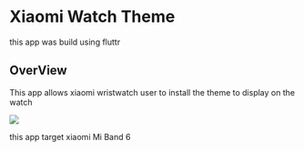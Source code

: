 # Xiaomi Watch Theme 

this app was build using fluttr 


## OverView

This app allows xiaomi wristwatch user to install the theme to display on the watch

![](watchGif.gif)

this app target xiaomi Mi Band 6
